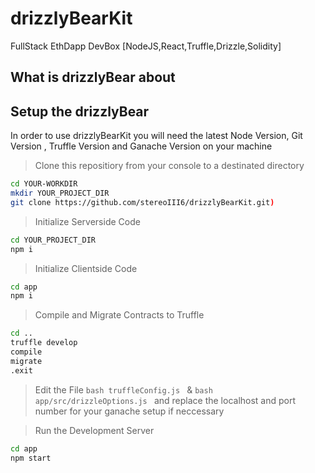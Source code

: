 # drizzlyBearKit
FullStack EthDapp DevBox 
[NodeJS,React,Truffle,Drizzle,Solidity]

## What is drizzlyBear about



## Setup the drizzlyBear

In order to use drizzlyBearKit you will need the latest Node Version, Git Version , Truffle Version and Ganache Version on your machine 

> Clone this repositiory from your console to a destinated directory

```bash 
cd YOUR-WORKDIR
mkdir YOUR_PROJECT_DIR
git clone https://github.com/stereoIII6/drizzlyBearKit.git)
```
> Initialize Serverside Code
```bash
cd YOUR_PROJECT_DIR
npm i
```
> Initialize Clientside Code
```bash
cd app
npm i
```
> Compile and Migrate Contracts to Truffle
```bash
cd ..
truffle develop
compile
migrate 
.exit 
```

> Edit the File ```bash truffleConfig.js ```  &  ```bash app/src/drizzleOptions.js ```  and replace the localhost and port number for your ganache setup if neccessary 

> Run the Development Server
```bash
cd app
npm start
```
